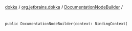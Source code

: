 [dokka](../../index.md) / [org.jetbrains.dokka](../index.md) / [DocumentationNodeBuilder](index.md) / [<init>](_init_.md)

# <init>

```
public DocumentationNodeBuilder(context: BindingContext)
```
